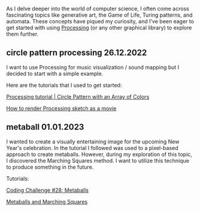 As I delve deeper into the world of computer science, I often come across fascinating topics like generative art, the Game of Life, Turing patterns, and automata. These concepts have piqued my curiosity, and I've been eager to get started with using [Processing](https://processing.org/) (or any other graphical library) to explore them further. 

## circle pattern processing 26.12.2022

I want to use Processing for music visualization / sound mapping but I decided to start with a simple example.

Here are the tutorials that I used to get started:

[Processing tutorial | Circle Pattern with an Array of Colors](https://youtu.be/uopj9qLI4m0?list=PLmQEHzmcNEaV5plovxc113KIW6D-USVgr)

[How to render Processing sketch as a movie](https://youtu.be/G2hI9XL6oyk)

## metaball 01.01.2023

I wanted to create a visually entertaining image for the upcoming New Year's celebration. In the tutorial I followed was used to a pixel-based approach to create metaballs. However, during my exploration of this topic, I discovered the Marching Squares method. I want to utilize this technique to produce something in the future.

Tutorials:

[Coding Challenge #28: Metaballs](https://youtu.be/ccYLb7cLB1I?list=PLmQEHzmcNEaV5plovxc113KIW6D-USVgr)

[Metaballs and Marching Squares](https://jamie-wong.com/2014/08/19/metaballs-and-marching-squares/)